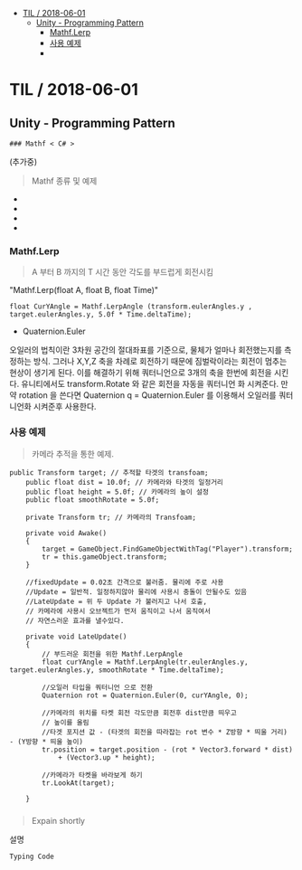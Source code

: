 <!-- START doctoc generated TOC please keep comment here to allow auto update -->
<!-- DON'T EDIT THIS SECTION, INSTEAD RE-RUN doctoc TO UPDATE -->


- [TIL   / 2018-06-01](#til----2018-06-01)
  - [Unity - Programming Pattern](#unity---programming-pattern)
    - [Mathf.Lerp](#mathflerp)
    - [사용 예제](#%EC%82%AC%EC%9A%A9-%EC%98%88%EC%A0%9C)
    - [](#)

<!-- END doctoc generated TOC please keep comment here to allow auto update -->

# TIL   / 2018-06-01
  ## Unity - Programming Pattern
    ### Mathf < C# >

(추가중)
> Mathf 종류 및 예제
-  
-  
-  
-  

### Mathf.Lerp
> A 부터 B 까지의  T 시간 동안 각도를 부드럽게 회전시킴

"Mathf.Lerp(float A, float B, float Time)"


```
float CurYAngle = Mathf.LerpAngle (transform.eulerAngles.y , target.eulerAngles.y, 5.0f * Time.deltaTime);

```

- Quaternion.Euler

오일러의 법칙이란 3차원 공간의 절대좌표를 기준으로, 물체가 얼마나 회전했는지를 측정하는 방식.
그러나 X,Y,Z 축을 차례로 회전하기 때문에 짐벌락이라는 회전이 멈추는 현상이 생기게 된다. 이를 해결하기 위해 쿼터니언으로 3개의 축을 한번에 회전을 시킨다.
유니티에서도 transform.Rotate 와 같은 회전을 자동을 쿼터니언 화 시켜준다.
만약 rotation 을 쓴다면 Quaternion q =  Quaternion.Euler 를 이용해서 오일러를 쿼터니언화 시켜준후 사용한다.

### 사용 예제

>카메라 추적을 통한 예제.

```
public Transform target; // 추적할 타겟의 transfoam;
    public float dist = 10.0f; // 카메라와 타겟의 일정거리
    public float height = 5.0f; // 카메라의 높이 설정
    public float smoothRotate = 5.0f;

    private Transform tr; // 카메라의 Transfoam;

    private void Awake()
    {
        target = GameObject.FindGameObjectWithTag("Player").transform;
        tr = this.gameObject.transform;
    }

    //fixedUpdate = 0.02초 간격으로 불러줌. 물리에 주로 사용
    //Update = 일반적. 일정하지않아 물리에 사용시 충돌이 안될수도 있음
    //LateUpdate = 위 두 Update 가 불러지고 나서 호출,
    // 카메라에 사용시 오브젝트가 먼저 움직이고 나서 움직여서
    // 자연스러운 효과를 낼수있다.

    private void LateUpdate()
    {
        // 부드러운 회전을 위한 Mathf.LerpAngle
        float curYAngle = Mathf.LerpAngle(tr.eulerAngles.y, target.eulerAngles.y, smoothRotate * Time.deltaTime);

        //오일러 타입을 쿼터니언 으로 전환
        Quaternion rot = Quaternion.Euler(0, curYAngle, 0);

        //카메라의 위치를 타켓 회전 각도만큼 회전후 dist만큼 띄우고
        // 높이를 올림
        //타겟 포지션 값 - (타겟의 회전을 따라잡는 rot 변수 * Z방향 * 띄울 거리) - (Y방향 * 띄울 높이)
        tr.position = target.position - (rot * Vector3.forward * dist)
            + (Vector3.up * height);

        //카메라가 타켓을 바라보게 하기
        tr.LookAt(target);

    }

```
###
> Expain shortly

설명


```
Typing Code

```
